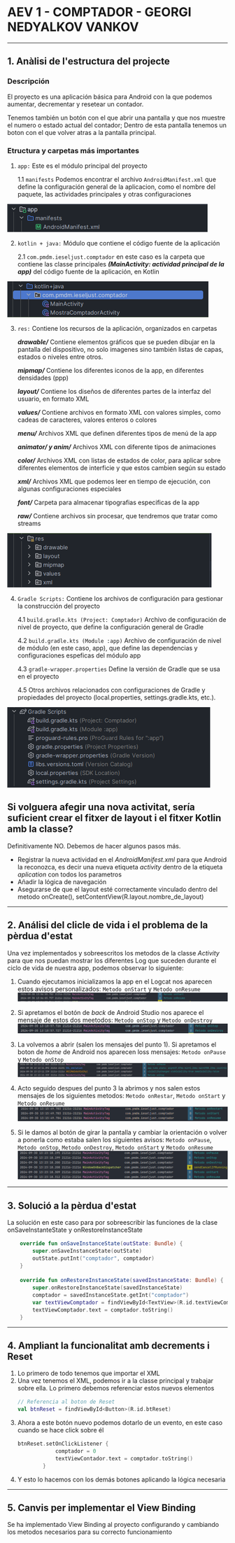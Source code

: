 # AEV 1 - COMPTADOR - GEORGI NEDYALKOV VANKOV
***

## 1. Anàlisi de l'estructura del projecte
### Descripción
El proyecto es una aplicación básica para Android con la que podemos aumentar, decrementar y resetear un contador.

Tenemos también un botón con el que abrir una pantalla y que nos muestre el numero o estado actual del contador; Dentro de esta pantalla tenemos un boton con el que volver atras a la pantalla principal.
### Etructura y carpetas más importantes
1. `app:` Este es el módulo principal del proyecto

    1.1 `manifests`
    Podemos encontrar el archivo `AndroidManifest.xml` que define la configuración general de la aplicacion, como el nombre del paquete, las actividades principales y otras configuraciones

![alt text](image.png)

2. `kotlin + java:` Módulo que contiene el código fuente de la aplicación

    2.1 `com.pmdm.ieseljust.comptador` en este caso es la carpeta que contiene las classe principales ***(MainActivity: actividad principal de la app)*** del código fuente de la aplicación, en Kotlin

![alt text](image-1.png)

3. `res:` Contiene los recursos de la aplicación, organizados en carpetas

    ***drawable/*** Contiene elementos gráficos que se pueden dibujar en la pantalla del dispositivo, no solo imagenes sino también listas de capas, 
    estados o niveles entre otros.
    
    ***mipmap/*** Contiene los diferentes iconos de la app, en diferentes densidades (ppp)

    ***layout/*** Contiene los diseños de diferentes partes de la interfaz del usuario, en formato XML

    ***values/*** Contiene archivos en formato XML con valores simples, como cadeas de caracteres, valores enteros o colores

    ***menu/*** Archivos XML que definen diferentes tipos de menú de la app

    ***animator/ y anim/*** Archivos XML con diferente tipos de animaciones

    ***color/*** Archivos XML con listas de estados de color, para aplicar sobre diferentes elementos de interficie y que estos cambien según su estado

    ***xml/*** Archivos XML que podemos leer en tiempo de ejecución, con algunas configuraciones especiales

    ***font/*** Carpeta para almacenar tipografias especificas de la app

    ***raw/*** Contiene archivos sin procesar, que tendremos que tratar como streams

![alt text](image-2.png)

4. `Gradle Scripts:` Contiene los archivos de configuración para gestionar la construcción del proyecto
    
    4.1 `build.gradle.kts (Project: Comptador)` Archivo de configuración de nivel de proyecto, que define la configuración general de Gradle

    4.2 `build.gradle.kts (Module :app)` Archivo de configuración de nivel de módulo (en este caso, app), que define las dependencias y configuraciones espeficas del módulo app

    4.3 `gradle-wrapper.properties` Define la versión de Gradle que se usa en el proyecto

    4.5 Otros archivos relacionados con configuraciones de Gradle y propiedades del proyecto (local.properties, settings.gradle.kts, etc.).

![alt text](image-3.png)

## Si volguera afegir una nova activitat, sería suficient crear el fitxer de layout i el fitxer Kotlin amb la classe?
Definitivamente NO. Debemos de hacer algunos pasos más.

- Registrar la nueva actividad en el *AndroidManifest.xml* para que Android la reconozca, es decir una nueva etiqueta *activity* dentro de la etiqueta *aplication* con todos los parametros
- Añadir la lógica de navegación
- Asegurarse de que el layout esté correctamente vinculado dentro del metodo onCreate(), setContentView(R.layout.nombre_de_layout) 


***
## 2. Análisi del clicle de vida i el problema de la pèrdua d'estat
Una vez implementados y sobreescritos los metodos de la classe *Activity* para que nos puedan mostrar los diferentes Log que suceden durante el ciclo de vida de nuestra app, podemos observar lo siguiente:

1. Cuando ejecutamos inicializamos la app en el Logcat nos aparecen estos avisos personalizados: `Metodo onStart` y `Metodo onResume`
![alt text](image-4.png)

2. Si apretamos el botón de *back* de Android Studio nos aparece el mensaje de estos dos meetodos: `Metodo onStop` y `Metodo onDestroy`
![alt text](image-5.png)

3. La volvemos a abrir (salen los mensajes del punto 1). Si apretamos el boton de *home* de Android nos aparecen loss mensajes: `Metodo onPause` y `Metodo onStop`
![alt text](image-6.png)

4. Acto seguido despues del punto 3 la abrimos y nos salen estos mensajes de los siguientes metodos: `Metodo onRestar`, `Metodo onStart` y `Metodo onResume` 
![alt text](<Captura de pantalla 2024-09-30 131741.png>)

5. Si le damos al botón de girar la pantalla y cambiar la orientación o volver a ponerla como estaba salen los siguientes avisos: `Metodo onPause`, `Metodo onStop`, `Metodo onDestroy`, `Metodo onStart` y `Metodo onResume`
![alt text](image-7.png)
***
## 3. Solució a la pèrdua d'estat
La solución en este caso para por sobreescribir las funciones de la clase onSaveInstanteState y onRestoreInstanceState
```kotlin
    override fun onSaveInstanceState(outState: Bundle) {
        super.onSaveInstanceState(outState)
        outState.putInt("comptador", comptador)
    }

    override fun onRestoreInstanceState(savedInstanceState: Bundle) {
        super.onRestoreInstanceState(savedInstanceState)
        comptador = savedInstanceState.getInt("comptador")
        var textViewComptador = findViewById<TextView>(R.id.textViewComptador)
        textViewComptador.text = comptador.toString()
    }

```
***


## 4. Ampliant la funcionalitat amb decrements i Reset
1. Lo primero de todo tenemos que importar el XML 
2. Una vez tenemos el XML, podemos ir a la classe principal y trabajar sobre ella. Lo primero debemos referenciar estos nuevos elementos
    ```kotlin
    // Referencia al boton de Reset
    val btnReset = findViewById<Button>(R.id.btReset)
    ```
3. Ahora a este botón nuevo podemos dotarlo de un evento, en este caso cuando se hace click sobre él
    ```kotlin
    btnReset.setOnClickListener {
                comptador = 0
                textViewContador.text = comptador.toString()
            }
    ```
4. Y esto lo hacemos con los demás botones aplicando la lógica necesaria
***
## 5. Canvis per implementar el View Binding
Se ha implementado View Binding al proyecto configurando y cambiando los metodos necesarios para su correcto funcionamiento
